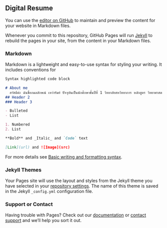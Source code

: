## Digital Resume

You can use the [editor on GitHub](https://github.com/gunsmile/Digital-Resume/edit/gh-pages/index.md) to maintain and preview the content for your website in Markdown files.

Whenever you commit to this repository, GitHub Pages will run [Jekyll](https://jekyllrb.com/) to rebuild the pages in your site, from the content in your Markdown files.

### Markdown

Markdown is a lightweight and easy-to-use syntax for styling your writing. It includes conventions for

```markdown
Syntax highlighted code block

# About me
  สวัสดีค่ะ ฉันชื่อกมลลักษณ์ เหว่ารัมย์ ปัจจุบันเป็นนักศึกษาชั้นปีที่ 1 วิทยาลัยสหวิทยาการ หลักสูตร วิทยาศาสตร์และนวัตกรรมข้อมูล มหาวิทยาลัยธรรมศาสตร์ มีความสนใจเกี่ยวกับด้านเทคโนโลยีและด้านภาษาอังกฤษ ภาษาญี่ปุ่นและภาษาเกาหลี ฉันเป็นคนที่เข้ากับคนได้ง่าย สามารถทำงานร่วมกับคนอื่นได้ดี และเป็นคนที่พัฒนาตัวเองอยู่ตลอด ชื่นชอบที่จะได้เรียนรู้อะไรใหม่ๆ
## Header 2
### Header 3

- Bulleted
- List

1. Numbered
2. List

**Bold** and _Italic_ and `Code` text

[Link](url) and ![Image](src)
```

For more details see [Basic writing and formatting syntax](https://docs.github.com/en/github/writing-on-github/getting-started-with-writing-and-formatting-on-github/basic-writing-and-formatting-syntax).

### Jekyll Themes

Your Pages site will use the layout and styles from the Jekyll theme you have selected in your [repository settings](https://github.com/gunsmile/Digital-Resume/settings/pages). The name of this theme is saved in the Jekyll `_config.yml` configuration file.

### Support or Contact

Having trouble with Pages? Check out our [documentation](https://docs.github.com/categories/github-pages-basics/) or [contact support](https://support.github.com/contact) and we’ll help you sort it out.

